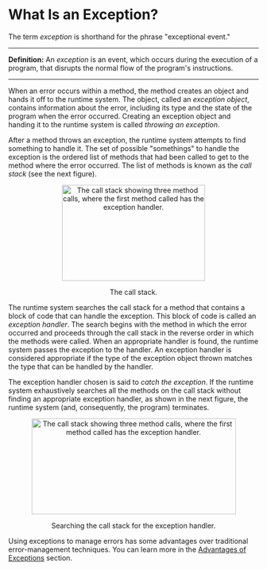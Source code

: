 <h1>What Is an Exception?</h1>
<p>The term <em>exception</em> is shorthand for the phrase &quot;exceptional event.&quot;</p>
<div class="note"><hr /><strong>Definition:</strong>&nbsp;An <em>exception</em> is an event, which occurs during the execution of a program, that disrupts the normal flow of the program&#39;s instructions.
<hr /></div>
<p>When an error occurs within a method, the method creates an object and hands it off to the runtime system. The object, called an <em>exception object</em>, contains information about the error, including its type and the state of the program when the error occurred. Creating an exception object and handing it to the runtime system is called <em>throwing an exception</em>.</p>
<p>After a method throws an exception, the runtime system attempts to find something to handle it. The set of possible &quot;somethings&quot; to handle the exception is the ordered list of methods that had been called to get to the method where the error occurred. The list of methods is known as the <em>call stack</em> (see 
<span id="figure:exceptions-callstack.gif">the next figure</span>).</p>
<center><img src="../../figures/essential/exceptions-callstack.gif" width="288" height="193" align="bottom" alt="The call stack showing three method calls, where the first method called has the exception handler." /></p><p class="FigureCaption">The call stack.</p></center><p>The runtime system searches the call stack for a method that contains a block of code that can handle the exception. This block of code is called an <em>exception handler</em>. The search begins with the method in which the error occurred and proceeds through the call stack in the reverse order in which the methods were called. When an appropriate handler is found, the runtime system passes the exception to the handler. An exception handler is considered appropriate if the type of the exception object thrown matches the type that can be handled by the handler.</p>
<p>The exception handler chosen is said to <em>catch the exception</em>. If the runtime system exhaustively searches all the methods on the call stack without finding an appropriate exception handler, as shown in 
<span id="figure:exceptions-errorOccurs.gif">the next figure</span>, the runtime system (and, consequently, the program) terminates.</p>
<center><img src="../../figures/essential/exceptions-errorOccurs.gif" width="411" height="193" align="bottom" alt="The call stack showing three method calls, where the first method called has the exception handler." /></p><p class="FigureCaption">Searching the call stack for the exception handler.</p></center><p>Using exceptions to manage errors has some advantages over traditional error-management techniques. You can learn more in the 
<a class="TutorialLink" target="_top" href="advantages.html">Advantages of Exceptions</a> section.</p>

